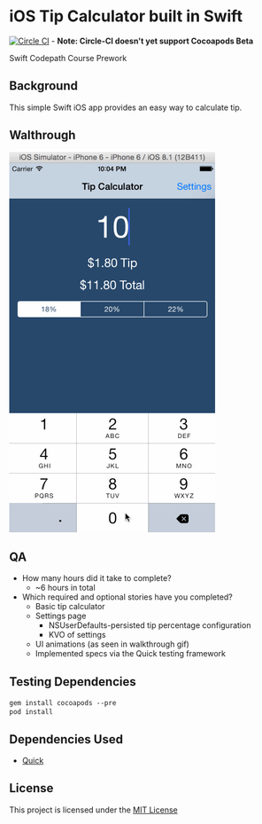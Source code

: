 # iOS Tip Calculator built in Swift
[![Circle CI](https://circleci.com/gh/drn/codepath-tips.svg?style=svg)](https://circleci.com/gh/drn/codepath-tips) - **Note: Circle-CI doesn't yet support Cocoapods Beta**

Swift Codepath Course Prework

## Background

This simple Swift iOS app provides an easy way to calculate tip.

## Walthrough

![Walkthrough](walkthrough.gif)

## QA

* How many hours did it take to complete?
  * ~6 hours in total
* Which required and optional stories have you completed?
  * Basic tip calculator
  * Settings page
    * NSUserDefaults-persisted tip percentage configuration
    * KVO of settings
  * UI animations (as seen in walkthrough gif)
  * Implemented specs via the Quick testing framework

## Testing Dependencies

```
gem install cocoapods --pre
pod install
```

## Dependencies Used

* [Quick](https://github.com/Quick/Quick)

## License

This project is licensed under the [MIT License](http://opensource.org/licenses/MIT)
